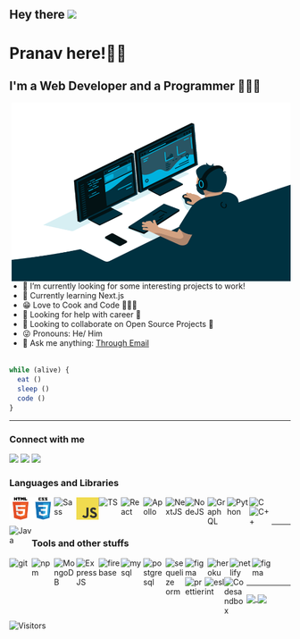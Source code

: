 ## Hey there <img src="https://media.giphy.com/media/hvRJCLFzcasrR4ia7z/giphy.gif" width="25px">

# Pranav here!🧑🏻

## I'm a Web Developer and a Programmer 👨🏻‍💻

  <img align="right" alt="GIF" src="https://github.com/PranavGPR/PranavGPR/blob/master/code.gif?raw=true" width="500" height="320" />
  
 - 🔭 I’m currently looking for some interesting projects to work!<br>
 - 🌱 Currently learning Next.js<br>
 - 😁 Love to Cook and Code 👨🏻‍💻 <br>
 - 🤔 Looking for help with career 🏢<br>
 - 👯 Looking to collaborate on Open Source Projects 💖<br>
 - 😜 Pronouns: He/ Him<br>
 - 💭 Ask me anything: [Through Email](mailto:pranav.gnanasekar23@gmail.com "Mail to Pranav")

 ```javascript
 
 while (alive) {
   eat ()
   sleep ()
   code ()
 }
 ```
 
 ***

### Connect with me

[<img height="30" src="https://img.shields.io/badge/twitter-%231DA1F2.svg?&style=for-the-badge&logo=twitter&logoColor=white" />][twitter]
[<img height="30" src = "https://img.shields.io/badge/instagram-%23E4405F.svg?&style=for-the-badge&logo=instagram&logoColor=white">][Instagram] 
[<img height="30" src="https://img.shields.io/badge/linkedin-%230077B5.svg?&style=for-the-badge&logo=linkedin&logoColor=white" />][LinkedIn]

### Languages and Libraries
<img align="left" alt="HTML5" width="40px" src="https://raw.githubusercontent.com/github/explore/80688e429a7d4ef2fca1e82350fe8e3517d3494d/topics/html/html.png" />
<img align="left" alt="CSS3" width="40px" src="https://raw.githubusercontent.com/github/explore/80688e429a7d4ef2fca1e82350fe8e3517d3494d/topics/css/css.png" />
<img align="left" alt="Sass" width="40px" src="https://www.vectorlogo.zone/logos/sass-lang/sass-lang-icon.svg" />
<img align="left" alt="JS" width="40px" src="https://raw.githubusercontent.com/github/explore/80688e429a7d4ef2fca1e82350fe8e3517d3494d/topics/javascript/javascript.png" />
<img align="left" alt="TS" width="40px" src="https://www.vectorlogo.zone/logos/typescriptlang/typescriptlang-icon.svg" />
<img align="left" alt="React" width="40px" src="https://www.vectorlogo.zone/logos/reactjs/reactjs-icon.svg" />
<img align="left" alt="Apollo" width="40px" src="https://www.vectorlogo.zone/logos/apollographql/apollographql-icon.svg" />
<img align="left" alt="NextJS" width="35px" src="https://cdn.worldvectorlogo.com/logos/next-js.svg" />
<img align="left" alt="NodeJS" width="40px" src="https://www.vectorlogo.zone/logos/nodejs/nodejs-icon.svg" />
<img align="left" alt="GraphQL" width="35px" src="https://www.vectorlogo.zone/logos/graphql/graphql-icon.svg" />
<img align="left" alt="Python" width="40px" src="https://www.vectorlogo.zone/logos/python/python-icon.svg" />
<img align="left" alt="C" width="40px" src="https://img.icons8.com/color/48/000000/c-programming.png" />
<img align="left" alt="C++" width="40px" src="https://img.icons8.com/color/48/000000/c-plus-plus-logo.png" />
<img align="left" alt="Java" width="40px" src="https://www.vectorlogo.zone/logos/java/java-icon.svg" />
<br />
<br />
<hr />

### Tools and other stuffs
<img align="left" alt="git" width="40px" src="https://www.vectorlogo.zone/logos/git-scm/git-scm-icon.svg" />
<img align="left" alt="npm" width="40px" src="https://www.vectorlogo.zone/logos/npmjs/npmjs-icon.svg" />
<img align="left" alt="MongoDB" width="40px" src="https://www.vectorlogo.zone/logos/mongodb/mongodb-icon.svg" />
<img align="left" alt="ExpressJS" width="40px" src="https://www.vectorlogo.zone/logos/expressjs/expressjs-icon.svg" />
<img align="left" alt="firebase" width="40px" src="https://www.vectorlogo.zone/logos/firebase/firebase-icon.svg" />
<img align="left" alt="mysql" width="40px" src="https://www.vectorlogo.zone/logos/mysql/mysql-icon.svg" />
<img align="left" alt="postgresql" width="40px" src="https://www.vectorlogo.zone/logos/postgresql/postgresql-icon.svg" />
<img align="left" alt="sequelize orm" width="35px" src="https://cdn.worldvectorlogo.com/logos/sequelize.svg" />
<img align="left" alt="figma" width="40px" src="https://www.vectorlogo.zone/logos/oracle/oracle-icon.svg" />
<img align="left" alt="heroku" width="40px" src="https://www.vectorlogo.zone/logos/heroku/heroku-icon.svg" />
<img align="left" alt="netlify" width="40px" src="https://www.vectorlogo.zone/logos/netlify/netlify-icon.svg" />
<img align="left" alt="figma" width="40px" src="https://www.vectorlogo.zone/logos/figma/figma-icon.svg" />
<img align="left" alt="prettier" width="35px" src="https://cdn.worldvectorlogo.com/logos/prettier-2.svg" />
<img align="left" alt="eslint" width="35px" src="https://www.vectorlogo.zone/logos/eslint/eslint-icon.svg" />
<img align="left" alt="Codesandbox" width="40px" src="https://raw.githubusercontent.com/simple-icons/simple-icons/master/icons/codesandbox.svg" />
<br />
<br />

***

<a href="#stats">
<img align="center" src="https://github-readme-stats-git-master.pranavgpr.vercel.app/api?username=PranavGPR&show_icons=true&theme=tokyonight" />
</a>
  
<a href="#stats">
<img align="center" src = "https://github-readme-stats-git-master.pranavgpr.vercel.app/api/top-langs/?username=PranavGPR&layout=compact" />
</a>
<br />
<br />

![Visitors](https://visitor-badge.glitch.me/badge?page_id=PranavGPR.PranavGPR)

[LinkedIn]: https://www.linkedin.com/in/pranav-g-7122111b5/
[twitter]: https://twitter.com/pranav_gpr
[Instagram]: https://instagram.com/i_m_mystrix
